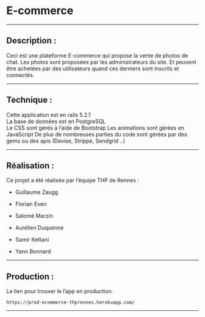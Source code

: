 # E-commerce 
___ 

## Description : 

Ceci est une plateforme E-commerce qui propose la vente de photos de chat. Les photos sont proposées par les administrateurs du site. Et peuvent être achetées par des utilisateurs quand ces derniers sont inscrits et connectés. 
___
 
## Technique : 

Cette application est en rails 5.2.1  
La base de données est en PostgreSQL  
Le CSS sont gérés à l’aide de Bootstrap 
Les animations sont gérées en JavaScript 
De plus de nombreuses parties du code sont gérées par des gems ou des apis (Devise, Strippe, Sendgrid ..) 
___

## Réalisation : 

Ce projet a été réalisée par l’équipe THP de Rennes :  

* Guillaume Zaugg 

* Florian Even 

* Salomé Marzin 

* Aurélien Duquenne 

* Samir Kettani 

* Yann Bonnard 

___ 

## Production : 

Le lien pour trouver le l’app en production. 

`https://prod-ecommerce-thprennes.herokuapp.com/ `
___